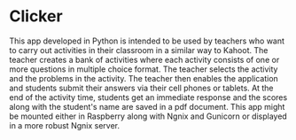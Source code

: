 # Clicker
This app developed in Python is intended to be used by teachers who want to carry out activities in their classroom in a similar way to Kahoot. The teacher creates a bank of activities where each activity consists of one or more questions in multiple choice format. The teacher selects the activity and the problems in the activity.
The teacher then enables the application and students submit their answers via their cell phones or tablets. At the end of the activity time, students get an immediate response and the scores along with the student's name are saved in a pdf document.
This app might be mounted either in Raspberry along with Ngnix and Gunicorn or displayed in a more robust  Ngnix server.
